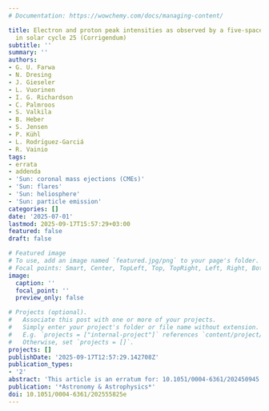 ```yaml
---
# Documentation: https://wowchemy.com/docs/managing-content/

title: Electron and proton peak intensities as observed by a five-spacecraft fleet
  in solar cycle 25 (Corrigendum)
subtitle: ''
summary: ''
authors:
- G. U. Farwa
- N. Dresing
- J. Gieseler
- L. Vuorinen
- I. G. Richardson
- C. Palmroos
- S. Valkila
- B. Heber
- S. Jensen
- P. Kühl
- L. Rodrı́guez-Garciá
- R. Vainio
tags:
- errata
- addenda
- 'Sun: coronal mass ejections (CMEs)'
- 'Sun: flares'
- 'Sun: heliosphere'
- 'Sun: particle emission'
categories: []
date: '2025-07-01'
lastmod: 2025-09-17T15:57:29+03:00
featured: false
draft: false

# Featured image
# To use, add an image named `featured.jpg/png` to your page's folder.
# Focal points: Smart, Center, TopLeft, Top, TopRight, Left, Right, BottomLeft, Bottom, BottomRight.
image:
  caption: ''
  focal_point: ''
  preview_only: false

# Projects (optional).
#   Associate this post with one or more of your projects.
#   Simply enter your project's folder or file name without extension.
#   E.g. `projects = ["internal-project"]` references `content/project/deep-learning/index.md`.
#   Otherwise, set `projects = []`.
projects: []
publishDate: '2025-09-17T12:57:29.142708Z'
publication_types:
- '2'
abstract: 'This article is an erratum for: 10.1051/0004-6361/202450945'
publication: '*Astronomy & Astrophysics*'
doi: 10.1051/0004-6361/202555825e
---
```

